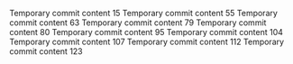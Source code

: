 Temporary commit content 15
Temporary commit content 55
Temporary commit content 63
Temporary commit content 79
Temporary commit content 80
Temporary commit content 95
Temporary commit content 104
Temporary commit content 107
Temporary commit content 112
Temporary commit content 123
